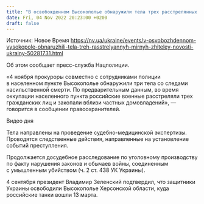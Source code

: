 ```yaml
---
title: "В освобожденном Высокополье обнаружили тела трех расстрелянных мирных жителей — полиция"
date: Fri, 04 Nov 2022 20:23:00 +0200
draft: false
---
```

Источник: Новое Время https://nv.ua/ukraine/events/v-osvobozhdennom-vysokopole-obnaruzhili-tela-treh-rasstrelyannyh-mirnyh-zhiteley-novosti-ukrainy-50281731.html


Об этом сообщает пресс-служба Нацполиции. 

 «4 ноября прокуроры совместно с сотрудниками полиции в населенном пункте Высокополье обнаружили три тела со следами насильственной смерти. По предварительным данным, во время оккупации населенного пункта российские военные расстреляли трех гражданских лиц и закопали вблизи частных домовладений», — говорится в сообщении правоохранителей.

 Видео дня   

Тела направлены на проведение судебно-медицинской экспертизы. Проводятся следственные действия, направленные на установление событий преступления.

Продолжается досудебное расследование по уголовному производству по факту нарушения законов и обычаев войны, соединенным с умышленным убийством (ч. 2 ст. 438 УК Украины).

4 сентября президент Владимир Зеленский подтвердил, что защитники Украины освободили Высокополье Херсонской области, куда российские танки вошли 13 марта.

